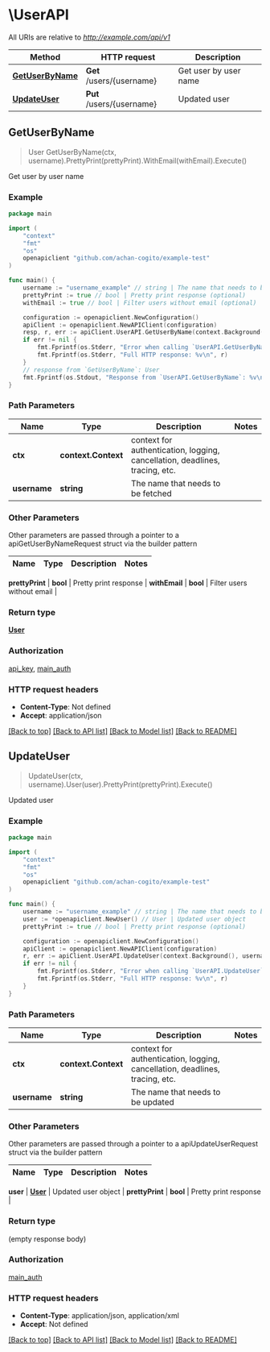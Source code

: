 # \UserAPI

All URIs are relative to *http://example.com/api/v1*

Method | HTTP request | Description
------------- | ------------- | -------------
[**GetUserByName**](UserAPI.md#GetUserByName) | **Get** /users/{username} | Get user by user name
[**UpdateUser**](UserAPI.md#UpdateUser) | **Put** /users/{username} | Updated user



## GetUserByName

> User GetUserByName(ctx, username).PrettyPrint(prettyPrint).WithEmail(withEmail).Execute()

Get user by user name



### Example

```go
package main

import (
	"context"
	"fmt"
	"os"
	openapiclient "github.com/achan-cogito/example-test"
)

func main() {
	username := "username_example" // string | The name that needs to be fetched
	prettyPrint := true // bool | Pretty print response (optional)
	withEmail := true // bool | Filter users without email (optional)

	configuration := openapiclient.NewConfiguration()
	apiClient := openapiclient.NewAPIClient(configuration)
	resp, r, err := apiClient.UserAPI.GetUserByName(context.Background(), username).PrettyPrint(prettyPrint).WithEmail(withEmail).Execute()
	if err != nil {
		fmt.Fprintf(os.Stderr, "Error when calling `UserAPI.GetUserByName``: %v\n", err)
		fmt.Fprintf(os.Stderr, "Full HTTP response: %v\n", r)
	}
	// response from `GetUserByName`: User
	fmt.Fprintf(os.Stdout, "Response from `UserAPI.GetUserByName`: %v\n", resp)
}
```

### Path Parameters


Name | Type | Description  | Notes
------------- | ------------- | ------------- | -------------
**ctx** | **context.Context** | context for authentication, logging, cancellation, deadlines, tracing, etc.
**username** | **string** | The name that needs to be fetched | 

### Other Parameters

Other parameters are passed through a pointer to a apiGetUserByNameRequest struct via the builder pattern


Name | Type | Description  | Notes
------------- | ------------- | ------------- | -------------

 **prettyPrint** | **bool** | Pretty print response | 
 **withEmail** | **bool** | Filter users without email | 

### Return type

[**User**](User.md)

### Authorization

[api_key](../README.md#api_key), [main_auth](../README.md#main_auth)

### HTTP request headers

- **Content-Type**: Not defined
- **Accept**: application/json

[[Back to top]](#) [[Back to API list]](../README.md#documentation-for-api-endpoints)
[[Back to Model list]](../README.md#documentation-for-models)
[[Back to README]](../README.md)


## UpdateUser

> UpdateUser(ctx, username).User(user).PrettyPrint(prettyPrint).Execute()

Updated user



### Example

```go
package main

import (
	"context"
	"fmt"
	"os"
	openapiclient "github.com/achan-cogito/example-test"
)

func main() {
	username := "username_example" // string | The name that needs to be updated
	user := *openapiclient.NewUser() // User | Updated user object
	prettyPrint := true // bool | Pretty print response (optional)

	configuration := openapiclient.NewConfiguration()
	apiClient := openapiclient.NewAPIClient(configuration)
	r, err := apiClient.UserAPI.UpdateUser(context.Background(), username).User(user).PrettyPrint(prettyPrint).Execute()
	if err != nil {
		fmt.Fprintf(os.Stderr, "Error when calling `UserAPI.UpdateUser``: %v\n", err)
		fmt.Fprintf(os.Stderr, "Full HTTP response: %v\n", r)
	}
}
```

### Path Parameters


Name | Type | Description  | Notes
------------- | ------------- | ------------- | -------------
**ctx** | **context.Context** | context for authentication, logging, cancellation, deadlines, tracing, etc.
**username** | **string** | The name that needs to be updated | 

### Other Parameters

Other parameters are passed through a pointer to a apiUpdateUserRequest struct via the builder pattern


Name | Type | Description  | Notes
------------- | ------------- | ------------- | -------------

 **user** | [**User**](User.md) | Updated user object | 
 **prettyPrint** | **bool** | Pretty print response | 

### Return type

 (empty response body)

### Authorization

[main_auth](../README.md#main_auth)

### HTTP request headers

- **Content-Type**: application/json, application/xml
- **Accept**: Not defined

[[Back to top]](#) [[Back to API list]](../README.md#documentation-for-api-endpoints)
[[Back to Model list]](../README.md#documentation-for-models)
[[Back to README]](../README.md)

